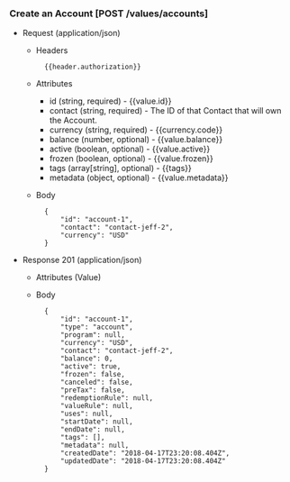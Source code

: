 ### Create an Account [POST /values/accounts]

+ Request (application/json)
    + Headers
    
            {{header.authorization}}

    + Attributes
        + id (string, required) - {{value.id}}
        + contact (string, required) - The ID of that Contact that will own the Account.
        + currency (string, required) - {{currency.code}}
        + balance (number, optional) - {{value.balance}}
        + active (boolean, optional) - {{value.active}}
        + frozen (boolean, optional) - {{value.frozen}}
        + tags (array[string], optional) - {{tags}}
        + metadata (object, optional) - {{value.metadata}}
        
    + Body
    
            {
                "id": "account-1",
                "contact": "contact-jeff-2",
                "currency": "USD"
            }
    
+ Response 201 (application/json)
    + Attributes (Value)

    + Body
    
            {
                "id": "account-1",
                "type": "account",
                "program": null,
                "currency": "USD",
                "contact": "contact-jeff-2",
                "balance": 0, 
                "active": true,
                "frozen": false,
                "canceled": false,
                "preTax": false,
                "redemptionRule": null,
                "valueRule": null,
                "uses": null,
                "startDate": null,
                "endDate": null,
                "tags": [],
                "metadata": null,
                "createdDate": "2018-04-17T23:20:08.404Z",
                "updatedDate": "2018-04-17T23:20:08.404Z"
            }

